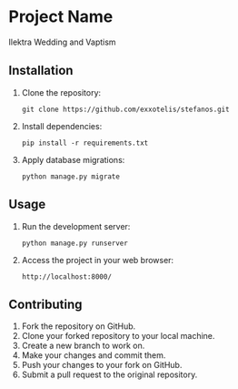 # Project Name

Ilektra Wedding and Vaptism

## Installation

1. Clone the repository:

    ```
    git clone https://github.com/exxotelis/stefanos.git
    ```

2. Install dependencies:

    ```
    pip install -r requirements.txt
    ```

3. Apply database migrations:

    ```
    python manage.py migrate
    ```

## Usage

1. Run the development server:

    ```
    python manage.py runserver
    ```

2. Access the project in your web browser:

    ```
    http://localhost:8000/
    ```

## Contributing

1. Fork the repository on GitHub.
2. Clone your forked repository to your local machine.
3. Create a new branch to work on.
4. Make your changes and commit them.
5. Push your changes to your fork on GitHub.
6. Submit a pull request to the original repository.


